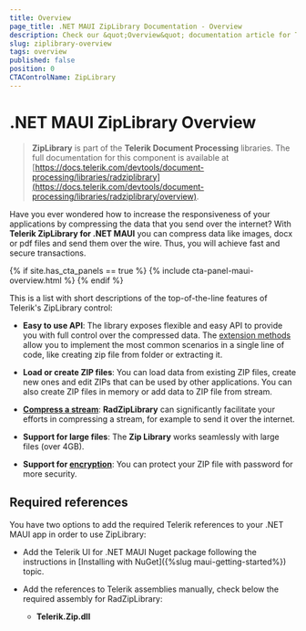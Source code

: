 ```yaml
---
title: Overview
page_title: .NET MAUI ZipLibrary Documentation - Overview
description: Check our &quot;Overview&quot; documentation article for Telerik ZipLibrary for .NET MAUI.
slug: ziplibrary-overview
tags: overview
published: false
position: 0
CTAControlName: ZipLibrary
---
```


# .NET MAUI ZipLibrary Overview


>**ZipLibrary** is part of the **Telerik Document Processing** libraries. The full documentation for this component is available at [https://docs.telerik.com/devtools/document-processing/libraries/radziplibrary](https://docs.telerik.com/devtools/document-processing/libraries/radziplibrary/overview).

Have you ever wondered how to increase the responsiveness of your applications by compressing the data that you send over the internet? With __Telerik ZipLibrary for .NET MAUI__ you can compress data like images, docx or pdf files and send them over the wire. Thus, you will achieve fast and secure transactions. 

{% if site.has_cta_panels == true %}
{% include cta-panel-maui-overview.html %}
{% endif %}

This is a list with short descriptions of the top-of-the-line features of Telerik's ZipLibrary control:
        

* **Easy to use API**: The library exposes flexible and easy API to provide you with full control over the compressed data. The [extension methods](https://docs.telerik.com/devtools/document-processing/libraries/radziplibrary/features/zip-extensions) allow you to implement the most common scenarios in a single line of code, like creating zip file from folder or extracting it.

* **Load or create ZIP files**: You can load data from existing ZIP files, create new ones and edit ZIPs that can be used by other applications. You can also create ZIP files in memory or add data to ZIP file from stream.

* [**Compress a stream**](https://docs.telerik.com/devtools/document-processing/libraries/radziplibrary/features/compress-stream): **RadZipLibrary** can significantly facilitate your efforts in compressing a stream, for example to send it over the internet.

* **Support for large files**: The **Zip Library** works seamlessly with large files (over 4GB).
            
* **Support for [encryption](https://docs.telerik.com/devtools/document-processing/libraries/radziplibrary/features/protect-ziparchive)**: You can protect your ZIP file with password for more security.
            
## Required references

You have two options to add the required Telerik references to your .NET MAUI app in order to use ZipLibrary:

* Add the Telerik UI for .NET MAUI Nuget package following the instructions in [Installing with NuGet]({%slug maui-getting-started%}) topic.

* Add the references to Telerik assemblies manually, check below the required assembly for RadZipLibrary:
	
	- **Telerik.Zip.dll**
